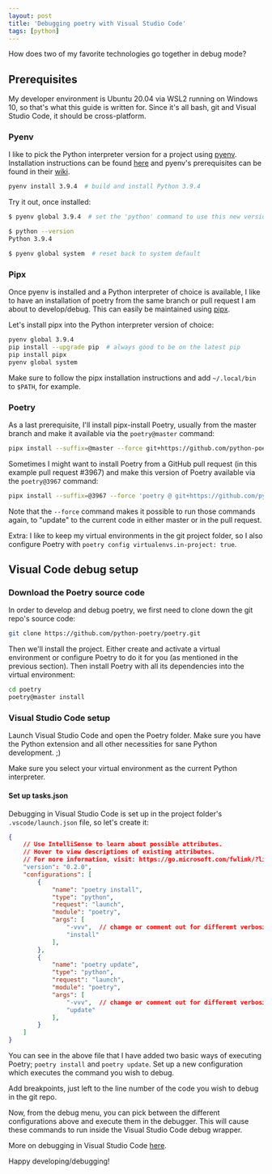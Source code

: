 ```yaml
---
layout: post
title: 'Debugging poetry with Visual Studio Code'
tags: [python]
---
```


How does two of my favorite technologies go together in debug mode?

<!--more-->

## Prerequisites

My developer environment is Ubuntu 20.04 via WSL2 running on Windows 10, so that's what this guide is written for. Since it's all bash, git and Visual Studio Code, it should be cross-platform.

### Pyenv

I like to pick the Python interpreter version for a project using [pyenv](https://github.com/pyenv/pyenv). Installation instructions can be found [here](https://github.com/pyenv/pyenv-installer) and pyenv's prerequisites can be found in their [wiki](https://github.com/pyenv/pyenv/wiki).

```bash
pyenv install 3.9.4  # build and install Python 3.9.4
```

Try it out, once installed:

```bash
$ pyenv global 3.9.4  # set the 'python' command to use this new version

$ python --version
Python 3.9.4

$ pyenv global system  # reset back to system default
```

### Pipx

Once pyenv is installed and a Python interpreter of choice is available, I like to have an installation of poetry from the same branch or pull request I am about to develop/debug. This can easily be maintained using [pipx](https://github.com/pipxproject/pipx).

Let's install pipx into the Python interpreter version of choice:

```bash
pyenv global 3.9.4
pip install --upgrade pip  # always good to be on the latest pip
pip install pipx
pyenv global system
```

Make sure to follow the pipx installation instructions and add `~/.local/bin` to `$PATH`, for example.

### Poetry

As a last prerequisite, I'll install pipx-install Poetry, usually from the master branch and make it available via the `poetry@master` command:

```bash
pipx install --suffix=@master --force git+https://github.com/python-poetry/poetry.git'
```

Sometimes I might want to install Poetry from a GitHub pull request (in this example pull request #3967) and make this version of Poetry available via the `poetry@3967` command:

```bash
pipx install --suffix=@3967 --force 'poetry @ git+https://github.com/python-poetry/poetry.git@refs/pull/3967/head'
```

Note that the `--force` command makes it possible to run those commands again, to "update" to the current code in either master or in the pull request.

Extra: I like to keep my virtual environments in the git project folder, so I also configure Poetry with `poetry config virtualenvs.in-project: true`.

## Visual Code debug setup

### Download the Poetry source code

In order to develop and debug poetry, we first need to clone down the git repo's source code:

```bash
git clone https://github.com/python-poetry/poetry.git
```

Then we'll install the project. Either create and activate a virtual environment or configure Poetry to do it for you (as mentioned in the previous section). Then install Poetry with all its dependencies into the virtual environment:

```bash
cd poetry
poetry@master install
```

### Visual Studio Code setup

Launch Visual Studio Code and open the Poetry folder. Make sure you have the Python extension and all other necessities for sane Python development. ;)

Make sure you select your virtual environment as the current Python interpreter.

#### Set up tasks.json

Debugging in Visual Studio Code is set up in the project folder's `.vscode/launch.json` file, so let's create it:

```json
{
    // Use IntelliSense to learn about possible attributes.
    // Hover to view descriptions of existing attributes.
    // For more information, visit: https://go.microsoft.com/fwlink/?linkid=830387
    "version": "0.2.0",
    "configurations": [
        {
            "name": "poetry install",
            "type": "python",
            "request": "launch",
            "module": "poetry",
            "args": [
                "-vvv",  // change or comment out for different verbosity level
                "install"
            ],
        },
        {
            "name": "poetry update",
            "type": "python",
            "request": "launch",
            "module": "poetry",
            "args": [
                "-vvv",  // change or comment out for different verbosity level
                "update"
            ],
        }
    ]
}
```

You can see in the above file that I have added two basic ways of executing Poetry; `poetry install` and `poetry update`. Set up a new configuration which executes the command you wish to debug.

Add breakpoints, just left to the line number of the code you wish to debug in the git repo.

Now, from the debug menu, you can pick between the different configurations above and execute them in the debugger. This will cause these commands to run inside the Visual Studio Code debug wrapper.

More on debugging in Visual Studio Code [here](https://code.visualstudio.com/docs/editor/debugging).

Happy developing/debugging!
